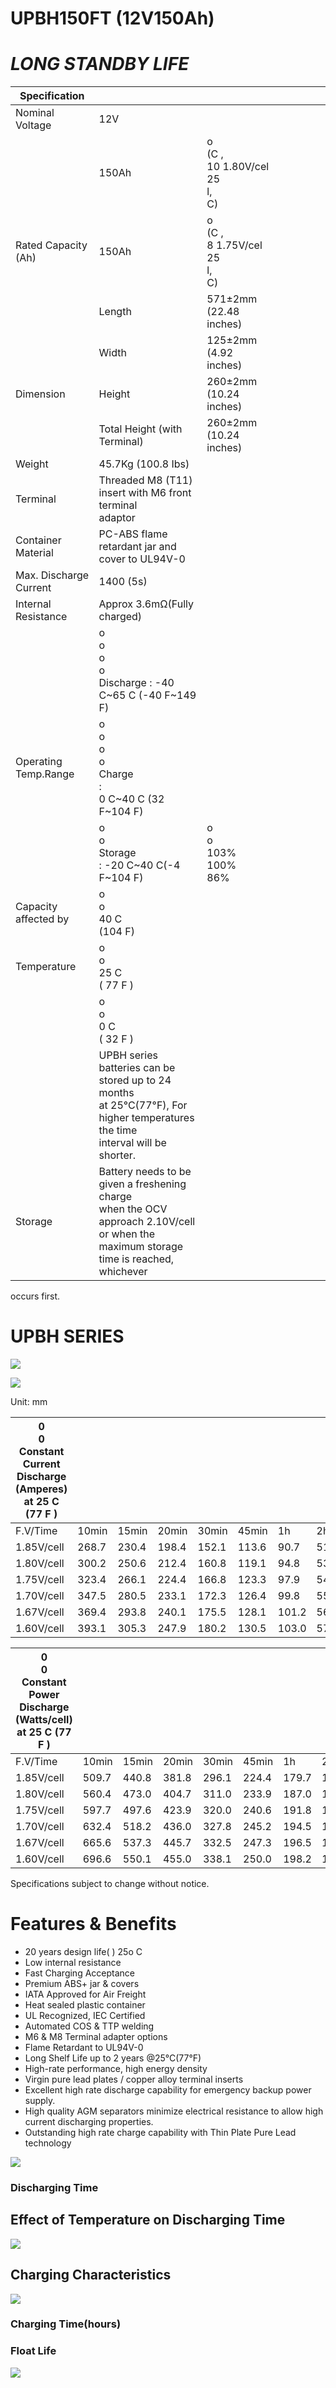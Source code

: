 # UPBH150FT (12V150Ah)

# *LONG STANDBY LIFE*

| Specification          |                                                                                                                                             |                                          |  |  |  |  |  |
|------------------------|---------------------------------------------------------------------------------------------------------------------------------------------|------------------------------------------|--|--|--|--|--|
| Nominal Voltage        | 12V                                                                                                                                         |                                          |  |  |  |  |  |
|                        | 150Ah                                                                                                                                       | o<br>(C ,<br>10 1.80V/cel 25<br>l,<br>C) |  |  |  |  |  |
| Rated Capacity (Ah)    | 150Ah                                                                                                                                       | o<br>(C ,<br>8 1.75V/cel 25<br>l,<br>C)  |  |  |  |  |  |
|                        | Length                                                                                                                                      | 571±2mm (22.48 inches)                   |  |  |  |  |  |
|                        | Width                                                                                                                                       | 125±2mm (4.92 inches)                    |  |  |  |  |  |
| Dimension              | Height                                                                                                                                      | 260±2mm (10.24 inches)                   |  |  |  |  |  |
|                        | Total Height (with Terminal)                                                                                                                | 260±2mm (10.24 inches)                   |  |  |  |  |  |
| Weight                 | 45.7Kg (100.8 Ibs)                                                                                                                          |                                          |  |  |  |  |  |
| Terminal               | Threaded M8 (T11) insert with M6 front terminal<br>adaptor                                                                                  |                                          |  |  |  |  |  |
| Container Material     | PC-ABS flame retardant jar and cover to UL94V-0                                                                                             |                                          |  |  |  |  |  |
| Max. Discharge Current | 1400 (5s)                                                                                                                                   |                                          |  |  |  |  |  |
| Internal Resistance    | Approx 3.6mΩ(Fully charged)                                                                                                                 |                                          |  |  |  |  |  |
|                        | o<br>o<br>o<br>o<br>Discharge : -40 C~65 C (-40 F~149 F)                                                                                    |                                          |  |  |  |  |  |
| Operating Temp.Range   | o<br>o<br>o<br>o<br>Charge<br>:<br>0 C~40 C (32 F~104 F)                                                                                    |                                          |  |  |  |  |  |
|                        | o<br>o<br>Storage<br>: -20 C~40 C(-4 F~104 F)                                                                                               | o<br>o<br>103%<br>100%<br>86%            |  |  |  |  |  |
| Capacity affected by   | o<br>o<br>40 C<br>(104 F)                                                                                                                   |                                          |  |  |  |  |  |
| Temperature            | o<br>o<br>25 C<br>( 77 F )                                                                                                                  |                                          |  |  |  |  |  |
|                        | o<br>o<br>0 C<br>( 32 F )                                                                                                                   |                                          |  |  |  |  |  |
|                        | UPBH series batteries can be stored up to 24 months<br>at 25°C(77°F), For higher temperatures the time<br>interval will be shorter.         |                                          |  |  |  |  |  |
| Storage                | Battery needs to be given a freshening charge<br>when the OCV approach 2.10V/cell or when the<br>maximum storage time is reached, whichever |                                          |  |  |  |  |  |

occurs first.

# **UPBH SERIES**

![](_page_0_Figure_6.jpeg)

![](_page_0_Figure_7.jpeg)

Unit: mm

| 0<br>0<br>Constant Current Discharge (Amperes) at 25 C (77 F ) |       |       |       |       |       |       |      |      |      |      |      |      |      |
|----------------------------------------------------------------|-------|-------|-------|-------|-------|-------|------|------|------|------|------|------|------|
| F.V/Time                                                       | 10min | 15min | 20min | 30min | 45min | 1h    | 2h   | 3h   | 4h   | 5h   | 8h   | 10h  | 20h  |
| 1.85V/cell                                                     | 268.7 | 230.4 | 198.4 | 152.1 | 113.6 | 90.7  | 51.0 | 37.0 | 29.6 | 24.7 | 17.9 | 14.5 | 7.69 |
| 1.80V/cell                                                     | 300.2 | 250.6 | 212.4 | 160.8 | 119.1 | 94.8  | 53.3 | 38.6 | 30.9 | 25.8 | 18.5 | 15.0 | 7.95 |
| 1.75V/cell                                                     | 323.4 | 266.1 | 224.4 | 166.8 | 123.3 | 97.9  | 54.6 | 39.7 | 31.7 | 26.5 | 18.8 | 15.2 | 8.07 |
| 1.70V/cell                                                     | 347.5 | 280.5 | 233.1 | 172.3 | 126.4 | 99.8  | 55.7 | 40.4 | 32.1 | 26.9 | 18.9 | 15.4 | 8.14 |
| 1.67V/cell                                                     | 369.4 | 293.8 | 240.1 | 175.5 | 128.1 | 101.2 | 56.4 | 41.0 | 32.5 | 27.1 | 19.0 | 15.5 | 8.20 |
| 1.60V/cell                                                     | 393.1 | 305.3 | 247.9 | 180.2 | 130.5 | 103.0 | 57.2 | 41.5 | 32.9 | 27.4 | 19.2 | 15.6 | 8.25 |

| 0<br>0<br>Constant Power Discharge (Watts/cell) at 25 C (77 F ) |       |       |       |       |       |       |       |      |      |      |      |      |      |
|-----------------------------------------------------------------|-------|-------|-------|-------|-------|-------|-------|------|------|------|------|------|------|
| F.V/Time                                                        | 10min | 15min | 20min | 30min | 45min | 1h    | 2h    | 3h   | 4h   | 5h   | 8h   | 10h  | 20h  |
| 1.85V/cell                                                      | 509.7 | 440.8 | 381.8 | 296.1 | 224.4 | 179.7 | 102.0 | 74.1 | 59.6 | 49.9 | 34.4 | 29.5 | 15.7 |
| 1.80V/cell                                                      | 560.4 | 473.0 | 404.7 | 311.0 | 233.9 | 187.0 | 105.9 | 77.0 | 61.9 | 51.8 | 35.5 | 30.4 | 16.2 |
| 1.75V/cell                                                      | 597.7 | 497.6 | 423.9 | 320.0 | 240.6 | 191.8 | 108.0 | 78.8 | 63.3 | 53.0 | 36.1 | 30.8 | 16.4 |
| 1.70V/cell                                                      | 632.4 | 518.2 | 436.0 | 327.8 | 245.2 | 194.5 | 109.6 | 79.9 | 64.0 | 53.6 | 36.6 | 30.9 | 16.5 |
| 1.67V/cell                                                      | 665.6 | 537.3 | 445.7 | 332.5 | 247.3 | 196.5 | 110.6 | 80.8 | 64.5 | 54.0 | 36.9 | 31.1 | 16.5 |
| 1.60V/cell                                                      | 696.6 | 550.1 | 455.0 | 338.1 | 250.0 | 198.2 | 111.3 | 81.3 | 64.9 | 54.2 | 37.1 | 31.2 | 16.6 |

Specifications subject to change without notice.

# **Features & Benefits**

- 20 years design life( ) 25o C
- Low internal resistance
- Fast Charging Acceptance
- Premium ABS+ jar & covers
- IATA Approved for Air Freight
- Heat sealed plastic container
- UL Recognized, IEC Certified
- Automated COS & TTP welding
- M6 & M8 Terminal adapter options
- Flame Retardant to UL94V-0
- Long Shelf Life up to 2 years @25°C(77°F)
- High-rate performance, high energy density
- Virgin pure lead plates / copper alloy terminal inserts
- Excellent high rate discharge capability for emergency backup power supply.
- High quality AGM separators minimize electrical resistance to allow high current discharging properties.
- Outstanding high rate charge capability with Thin Plate Pure Lead technology

![](_page_1_Figure_18.jpeg)

### **Discharging Time**

## **Effect of Temperature on Discharging Time**

![](_page_1_Figure_21.jpeg)

## **Charging Characteristics**

![](_page_1_Figure_23.jpeg)

### **Charging Time(hours)**

### **Float Life**

![](_page_1_Figure_26.jpeg)